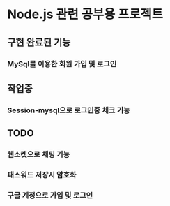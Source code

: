 # Node.js 관련 공부용 프로젝트

## 구현 완료된 기능
### MySql를 이용한 회원 가입 및 로그인

## 작업중
### Session-mysql으로 로그인중 체크 기능

## TODO
### 웹소켓으로 채팅 기능
### 패스워드 저장시 암호화
### 구글 계정으로 가입 및 로그인